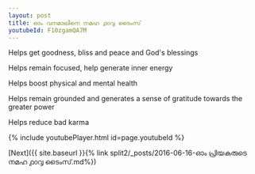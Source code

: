 ```yaml
---
layout: post
title: ഓം വനമാലിനെ നമഹ ൧൦൮ ടൈംസ്
youtubeId: F10zgamQA7M
---
```

 
 
Helps get goodness, bliss and peace and God's blessings
 
Helps remain focused, help generate inner energy 
 
Helps boost physical and mental health 
 
Helps remain grounded and generates a sense of gratitude towards the greater power 
 
Helps reduce bad karma
 
 
 
 


{% include youtubePlayer.html id=page.youtubeId %}
 
[Next]({{ site.baseurl }}{% link  split2/_posts/2016-06-16-ഓം പ്രിയകരുടെ നമഹ ൧൦൮ ടൈംസ്.md%})
 
